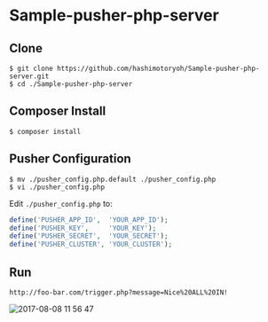 # Sample-pusher-php-server

## Clone

```shell
$ git clone https://github.com/hashimotoryoh/Sample-pusher-php-server.git
$ cd ./Sample-pusher-php-server
```

## Composer Install

```shell
$ composer install
```

## Pusher Configuration

```shell
$ mv ./pusher_config.php.default ./pusher_config.php
$ vi ./pusher_config.php
```

Edit `./pusher_config.php` to:

```php
define('PUSHER_APP_ID',  'YOUR_APP_ID');
define('PUSHER_KEY',     'YOUR_KEY');
define('PUSHER_SECRET',  'YOUR_SECRET');
define('PUSHER_CLUSTER', 'YOUR_CLUSTER');
```

## Run

```
http://foo-bar.com/trigger.php?message=Nice%20ALL%20IN!
```

![2017-08-08 11 56 47](https://user-images.githubusercontent.com/12749002/29054614-1c05626c-7c32-11e7-80da-02813944f049.png)
